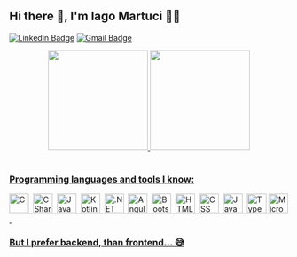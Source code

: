 ## Hi there 👋, I'm Iago Martuci 👨‍💻

[![Linkedin Badge](https://img.shields.io/badge/-Iago%20Martuci-blue?style=flat-square&logo=Linkedin&logoColor=white)](https://www.linkedin.com/in/iagomartuci/)
[![Gmail Badge](https://img.shields.io/badge/-Email-c14438?style=flat-square&logo=Gmail&logoColor=white)](mailto:martuciiago1992@gmail.com)

<div align="center">
<a href="https://github.com/IagoMartuci">
<img height="180em" src="https://github-readme-stats.vercel.app/api/top-langs/?username=IagoMartuci&layout=compact&langs_count=7&theme=default&bg_color=00000000&border_color=00000000&text_color=2aa889&title_color=00AEFF&icon_color=ffb74d"/>
<img height="180em" src="https://github-readme-stats.vercel.app/api?username=IagoMartuci&show_icons=true&theme=default&include_all_commits=true&count_private=true&bg_color=00000000&border_color=00000000&text_color=2aa889&title_color=00AEFF&icon_color=ffb74d"/>
</div>
<br>

### Programming languages and tools I know:
<img src="https://cdn.worldvectorlogo.com/logos/c-1.svg" title="C" alt="C" width="35" height="35"/>&nbsp;
<img src="https://cdn.worldvectorlogo.com/logos/c--4.svg" title="C#" alt="CSharp" width="35" height="35"/>&nbsp;
<img src="https://cdn.worldvectorlogo.com/logos/java-4.svg" title="Java" alt="Java" width="35" height="35"/>&nbsp;
<img src="https://cdn.worldvectorlogo.com/logos/kotlin-1.svg" title="Kotlin" alt="Kotlin" width="35" height="35"/>&nbsp;
<img src="https://lightningchart.com/wp-content/uploads/images/icons/maui-logo.svg" title=".NET MAUI" alt=".NET MAUI" width="35" height="35"/>&nbsp;
<img src="https://cdn.worldvectorlogo.com/logos/angular-icon-1.svg" title="Angular" alt="Angular" width="35" height="35"/>&nbsp;
<img src="https://cdn.worldvectorlogo.com/logos/bootstrap-4.svg" title="Bootstrap" alt="Bootstrap" width="35" height="35"/>&nbsp;
<img src="https://cdn.worldvectorlogo.com/logos/html-1.svg" title="HTML" alt="HTML" width="35" height="35"/>&nbsp;
<img src="https://cdn.worldvectorlogo.com/logos/css-3.svg" title="CSS" alt="CSS" width="35" height="35"/>&nbsp;
<img src="https://cdn.worldvectorlogo.com/logos/logo-javascript.svg" title="JavaScript" alt="JavaScript" width="35" height="35"/>&nbsp;
<img src="https://cdn.worldvectorlogo.com/logos/typescript.svg" title="TypeScript" alt="TypeScript" width="35" height="35"/>
<img src="https://www.freeiconspng.com/uploads/sql-server-icon-png-1.png" title="Microsoft SQL Server" alt="Microsoft SQL Server" width="35" height="35"/>&nbsp;
  
### But I prefer backend, than frontend... 😅
